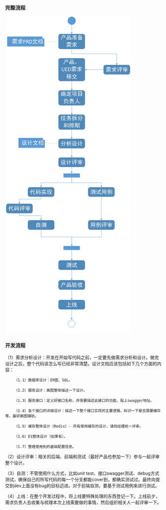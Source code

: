 ### 完整流程
![image](../images/2020-10-22/3.jpg)

### 开发流程
（1）需求分析设计：开发在开始写代码之前，一定要先做需求分析和设计。做完设计之后，整个代码该怎么写已经非常清楚。设计文档应该包括如下几个方面的内容：

        （1.1）数据库设计：ER图、SQL。

        （1.2）服务设计：画图整体描述一下设计。

        （1.3）服务接口：定义好接口名称，并简要描述此接口的功能，贴上swagger地址。

        （1.4）各个接口的详细设计：描述一下整个接口实现的主要逻辑，标识一下是否需要缓存等，最好画图辅助。

        （1.5）缓存整体设计（Redis）- 所有使用缓存的设计，请找经理统一评审。

        （1.6）ES整体设计（如果有）。

        （1.7）整理使用到的基础配置信息。
（2）设计评审：相关的后端、前端和测试（最好产品也参加一下）参与一起评审整个设计。

（3）自测：不管使用什么方式，比如unit test、接口swagger测试、debug方式测试，确保自己的所写代码的每一个分支都能cover到，都确实测试过。最终向提交到dev上面没有bug的目标迈进。对于前端自测，要基于测试用例来进行测试。

（4）上线：在整个开发过程中，将上线要特殊处理的东西登记一下。上线前夕，需求负责人去收集与梳理本次上线需要做的事情，然后组织相关人一起评审一下。